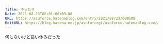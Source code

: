 ```yaml
---
Title: ゆったり
Date: 2021-08-23T00:01:00+09:00
URL: https://asuforce.hatenablog.com/entry/2021/08/23/000100
EditURL: https://blog.hatena.ne.jp/asuforcegt/asuforce.hatenablog.com/atom/entry/26006613800511324
---
```


何もないけど良い休みだった
